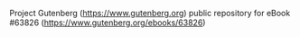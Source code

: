 Project Gutenberg (https://www.gutenberg.org) public repository for eBook #63826 (https://www.gutenberg.org/ebooks/63826)
